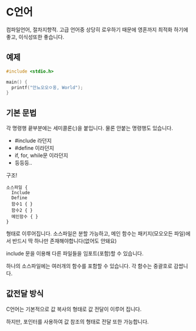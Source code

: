 C언어
===========
컴파일언어, 절차지향적.
고급 언어중 상당히 로우하기 때문에
영혼까지 최적화 하기에 좋고, 이식성또한 좋습니다.

예제
--------
```c
#include <stdio.h>

main() {
  printf("안뇨오오ㅇ옹, World");
}
```

기본 문법
----------
각 명령행 끝부분에는 세미콜론(;)을 붙입니다. 물론 안붙는 명령행도 있습니다.
- #include 라던지
- #define 이라던지
- if, for, while문 이라던지
- 등등등..

구조!
```
소스파일 {
  Include
  Define
  함수1 { }
  함수2 { }
  메인함수 { }
}
```
형태로 이루어집니다.
소스파일은 분할 가능하고, 메인 함수는 패키지(모오오든 파일)에서 반드시 딱 하나만 존재해야합니다(없어도 안돼요)

include 문을 이용해 다른 파일들을 임포트(포함)할 수 있습니다.

하나의 소스파일에는 여러개의 함수를 포함할 수 있습니다. 각 함수는 중괄호로 감쌉니다.


값전달 방식
--------------
C언어는 기본적으로 값 복사의 형태로
값 전달이 이루어 집니다.

하지만, 포인터를 사용하여 값 참조의 형태로 전달 또한 가능합니다.
